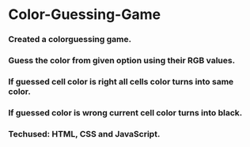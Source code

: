 # Color-Guessing-Game

### Created a colorguessing game.
### Guess the color from given option using their RGB values.
### If guessed cell color is right all cells color turns into same color. 
### If guessed color is wrong current cell color turns into black.
### Techused: HTML, CSS and JavaScript.
